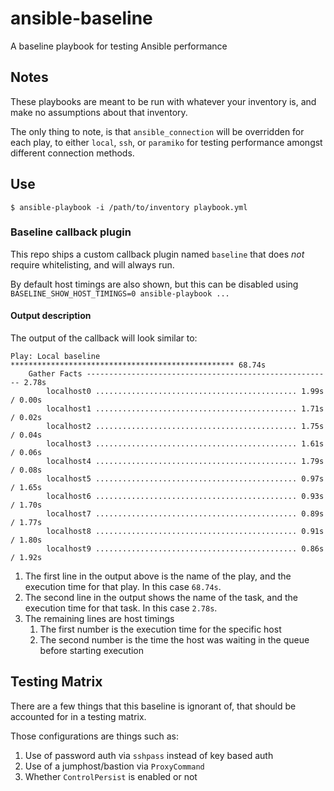 # ansible-baseline
A baseline playbook for testing Ansible performance

## Notes

These playbooks are meant to be run with whatever your inventory is, and make no assumptions about that inventory.

The only thing to note, is that `ansible_connection` will be overridden for each play, to either `local`, `ssh`, or `paramiko` for testing performance amongst different connection methods.

## Use

```
$ ansible-playbook -i /path/to/inventory playbook.yml
```

### Baseline callback plugin

This repo ships a custom callback plugin named `baseline` that does *not* require whitelisting, and will always run.

By default host timings are also shown, but this can be disabled using `BASELINE_SHOW_HOST_TIMINGS=0 ansible-playbook ...`

#### Output description

The output of the callback will look similar to:

```
Play: Local baseline ************************************************** 68.74s
    Gather Facts ------------------------------------------------------- 2.78s
        localhost0 ............................................. 1.99s / 0.00s
        localhost1 ............................................. 1.71s / 0.02s
        localhost2 ............................................. 1.75s / 0.04s
        localhost3 ............................................. 1.61s / 0.06s
        localhost4 ............................................. 1.79s / 0.08s
        localhost5 ............................................. 0.97s / 1.65s
        localhost6 ............................................. 0.93s / 1.70s
        localhost7 ............................................. 0.89s / 1.77s
        localhost8 ............................................. 0.91s / 1.80s
        localhost9 ............................................. 0.86s / 1.92s
```

1. The first line in the output above is the name of the play, and the execution time for that play. In this case `68.74s`.
1. The second line in the output shows the name of the task, and the execution time for that task. In this case `2.78s`.
1. The remaining lines are host timings
    1. The first number is the execution time for the specific host
    2. The second number is the time the host was waiting in the queue before starting execution

## Testing Matrix

There are a few things that this baseline is ignorant of, that should be accounted for in a testing matrix.

Those configurations are things such as:

1. Use of password auth via `sshpass` instead of key based auth
1. Use of a jumphost/bastion via `ProxyCommand`
1. Whether `ControlPersist` is enabled or not
